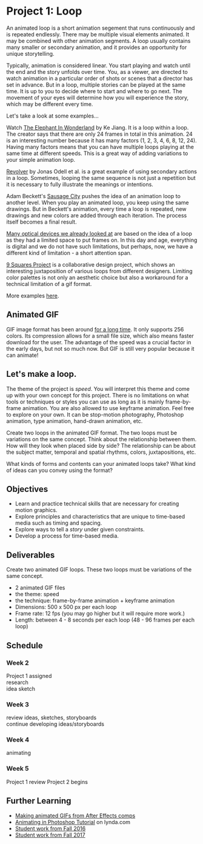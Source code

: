# Project 1: Loop

An animated loop is a short animation segement that runs continuously and is repeated endlessly. There may be multiple visual elements animated. It may be combined with other animation segments. A loop usually contains many smaller or secondary animation, and it provides an opportunity for unique storytelling.

Typically, animation is considered linear. You start playing and watch until the end and the story unfolds over time. You, as a viewer, are directed to watch animation in a particular order of shots or scenes that a director has set in advance. But in a loop, multiple stories can be played at the same time. It is up to you to decide where to start and where to go next. The movement of your eyes will determine how you will experience the story, which may be different every time.

Let's take a look at some examples...

Watch [The Elephant In Wonderland](http://www.jkart.net/anim.html) by Ke Jiang. It is a loop within a loop. The creator says that there are only 24 frames in total in this animation. 24 is an interesting number because it has many factors (1, 2, 3, 4, 6, 8, 12, 24). Having many factors means that you can have multiple loops playing at the same time at different speeds. This is a great way of adding variations to your simple animation loop.

[Revolver](https://vimeo.com/11558102) by Jonas Odell et al. is a great example of using secondary actions in a loop. Sometimes, looping the same sequence is not just a repetition but it is necessary to fully illustrate the meanings or intentions.

Adam Beckett's [Sausage City](https://www.youtube.com/watch?v=RKS7N5ZzpI8) pushes the idea of an animation loop to another level. When you play an animated loop, you keep using the same drawings. But in Beckett's animation, every time a loop is repeated, new drawings and new colors are added through each iteration. The process itself becomes a final result.

[Many optical devices we already looked at](w1-optical-devices.md) are based on the idea of a loop as they had a limited space to put frames on. In this day and age, everything is digital and we do not have such limitations, but perhaps, now, we have a different kind of limitation - a short attention span.

[9 Squares Project](http://9-squares.tumblr.com) is a collaborative design project, which shows an interesting juxtaposition of various loops from different designers. Limiting color palettes is not only an aesthetic choice but also a workaround for a technical limitation of a gif format.

More examples [here](http://www.slimjimstudios.com/).


## Animated GIF
GIF image format has been around [for a long time](http://www.fastcodesign.com/3034030/9-design-ideas-that-forever-changed-the-web). It only supports 256 colors. Its compression allows for a small file size, which also means faster download for the user. The advantage of the speed was a crucial factor in the early days, but not so much now. But GIF is still very popular because it can animate! 


## Let's make a loop.
The theme of the project is *speed*. You will interpret this theme and come up with your own concept for this project. There is no limitations on what tools or techniques or styles you can use as long as it is mainly frame-by-frame animation. You are also allowed to use keyframe animation. Feel free to explore on your own. It can be stop-motion photography, Photoshop animation, type animation, hand-drawn animation, etc.

Create two loops in the animated GIF format. The two loops must be variations on the same concept. Think about the relationship between them. How will they look when placed side by side? The relationship can be about the subject matter, temporal and spatial rhythms, colors, juxtapositions, etc.
 
What kinds of forms and contents can your animated loops take? What kind of ideas can you convey using the format?


## Objectives
- Learn and practice technical skills that are necessary for creating motion graphics.
- Explore principles and characteristics that are unique to time-based media such as timing and spacing.
- Explore ways to tell a *story* under given constraints.
- Develop a  process for time-based media.


## Deliverables
Create two animated GIF loops. These two loops must be variations of the same concept.

- 2 animated GIF files
- the theme: speed
- the technique: frame-by-frame animation + keyframe animation
- Dimensions: 500 x 500 px per each loop
- Frame rate: 12 fps (you may go higher but it will require more work.)
- Length: between 4 - 8 seconds per each loop (48 - 96 frames per each loop)

## Schedule

### Week 2
Project 1 assigned  
research  
idea sketch  

### Week 3 
review ideas, sketches, storyboards  
continue developing ideas/storyboards

### Week 4
animating

### Week 5
Project 1 review
Project 2 begins


## Further Learning
- [Making animated GIFs from After Effects comps](https://www.rocketstock.com/blog/making-animated-gifs-from-after-effects-comps/)
- [Animating in Photoshop Tutorial](https://www.lynda.com/After-Effects-tutorials/Motion-Graphics-Loops-01-Photoshop-Techniques/483234-2.html) on lynda.com
- [Student work from Fall 2016](http://mica-gd3.paperdove.com/2016/loops/)
- [Student work from Fall 2017](http://mica-gd3.paperdove.com/2017/loops/)




